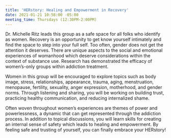 ```yaml
---
title: 'HERstory: Healing and Empowerment in Recovery'
date: 2021-01-21 10:58:00 -05:00
meeting_time: Thursdays (12:30PM-2:00PM)
---
```


Dr. Michelle Ritz leads this group as a safe space for all folks who identify as women. Recovery is an opportunity to get know yourself intimately and find the space to step into your full self. Too often, gender does not get the attention it deserves. There are unique aspects to the social and emotional experiences of womanhood which deserve considerations within the context of substance use. Research has demonstrated the efficacy of women’s-only groups within addiction treatment.

 Women in this group will be encouraged to explore topics such as body image, stress, relationships, appearance, trauma, aging, menstruation, menopause, fertility, sexuality, anger expression, motherhood, and gender norms. Through listening and sharing, you will be working on building trust, practicing healthy communication, and reducing internalized shame. 

Often woven throughout women’s experiences are themes of power and powerlessness, a dynamic that can get represented through the addiction process. In addition to topical discussions, you will learn skills for creating an internal sense of safety which leads to healing and empowerment. By feeling safe and trusting of yourself, you can finally embrace your HERstory!
